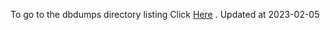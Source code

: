 To go to the dbdumps directory listing Click [Here](https://ipfs.io/ipfs/bafkreididhdmuqvmfc7nd4m4eoboanfw5uihp2muukbhxgusyxlqstxmia) . Updated at 2023-02-05
